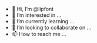 - 👋 Hi, I’m @lipfont
- 👀 I’m interested in ...
- 🌱 I’m currently learning ...
- 💞️ I’m looking to collaborate on ...
- 📫 How to reach me ...

<!---
lipfont/lipfont is a ✨ special ✨ repository because its `README.md` (this file) appears on your GitHub profile.
You can click the Preview link to take a look at your changes.
--->
